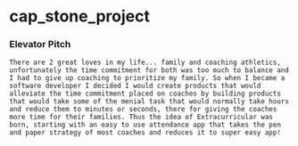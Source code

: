 # cap_stone_project

### Elevator Pitch

    There are 2 great loves in my life... family and coaching athletics, unfortunately the time commitment for both was too much to balance and I had to give up coaching to prioritize my family. So when I became a software developer I decided I would create products that would alleviate the time commitment placed on coaches by building products that would take some of the menial task that would normally take hours and reduce them to minutes or seconds, there for giving the coaches more time for their families. Thus the idea of Extracurricular was born, starting with an easy to use attendance app that takes the pen and paper strategy of most coaches and reduces it to super easy app!

